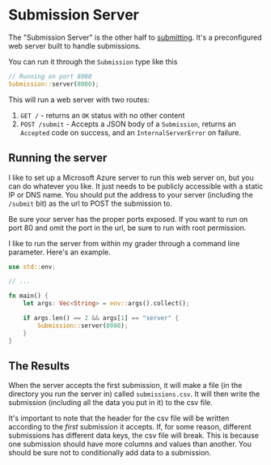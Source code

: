 # Submission Server
The "Submission Server" is the other half to [submitting](./submit.md). It's a preconfigured web server built to handle submissions.

You can run it through the `Submission` type like this

```rust ,noplaypen
// Running on port 8080
Submission::server(8080);
```

This will run a web server with two routes:
1. `GET /` - returns an `OK` status with no other content
2. `POST /submit` - Accepts a JSON body of a `Submission`, returns an `Accepted` code on success, and an `InternalServerError` on failure.


## Running the server
I like to set up a Microsoft Azure server to run this web server on, but you can do whatever you like. It just needs to be publicly accessible with a static IP or DNS name. You should put the address to your server (including the `/submit` bit) as the url to POST the submission to.

Be sure your server has the proper ports exposed. If you want to run on port 80 and omit the port in the url, be sure to run with root permission.

I like to run the server from within my grader through a command line parameter. Here's an example.

```rust ,noplaypen
use std::env;

// ...

fn main() {
    let args: Vec<String> = env::args().collect();

    if args.len() == 2 && args[1] == "server" {
        Submission::server(8080);
    }
}
```

## The Results
When the server accepts the first submission, it will make a file (in the directory you run the server in) called `submissions.csv`. It will then write the submission (including all the data you put in it) to the csv file.

It's important to note that the header for the csv file will be written according to the *first* submission it accepts. If, for some reason, different submissions has different data keys, the csv file will break. This is because one submission should have more columns and values than another. You should be sure not to conditionally add data to a submission.
